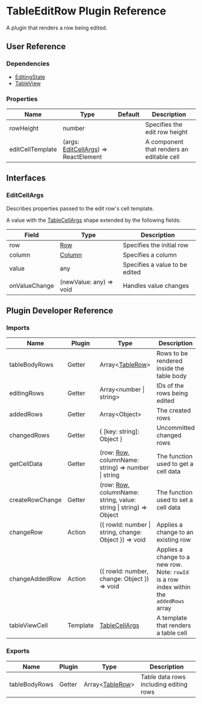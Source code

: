 # TableEditRow Plugin Reference

A plugin that renders a row being edited.

## User Reference

### Dependencies

- [EditingState](editing-state.md)
- [TableView](table-view.md)

### Properties

Name | Type | Default | Description
-----|------|---------|------------
rowHeight | number | | Specifies the edit row height
editCellTemplate | (args: [EditCellArgs](#edit-cell-args)) => ReactElement | | A component that renders an editable cell

## Interfaces

### <a name="edit-cell-args"></a>EditCellArgs

Describes properties passed to the edit row's cell template.

A value with the [TableCellArgs](table-view.md#table-cell-args) shape extended by the following fields:

Field | Type | Description
------|------|------------
row | [Row](grid.md#row) | Specifies the initial row
column | [Column](grid.md#column) | Specifies a column
value | any | Specifies a value to be edited
onValueChange | (newValue: any) => void | Handles value changes

## Plugin Developer Reference

### Imports

Name | Plugin | Type | Description
-----|--------|------|------------
tableBodyRows | Getter | Array&lt;[TableRow](table-view.md#table-row)&gt; | Rows to be rendered inside the table body
editingRows | Getter | Array&lt;number &#124; string&gt; | IDs of the rows being edited
addedRows | Getter | Array&lt;Object&gt; | The created rows
changedRows | Getter | { [key: string]: Object } | Uncommitted changed rows
getCellData | Getter | (row: [Row](grid.md#row), columnName: string) => number &#124; string | The function used to get a cell data
createRowChange | Getter | (row: [Row](grid.md#row), columnName: string, value: string &#124; string) => Object | The function used to set a cell data
changeRow | Action | ({ rowId: number &#124; string, change: Object }) => void | Applies a change to an existing row
changeAddedRow | Action | ({ rowId: number, change: Object }) => void | Applies a change to a new row. Note: `rowId` is a row index within the `addedRows` array
tableViewCell | Template | [TableCellArgs](table-view.md#table-cell-args) | A template that renders a table cell

### Exports

Name | Plugin | Type | Description
-----|--------|------|------------
tableBodyRows | Getter | Array&lt;[TableRow](table-view.md#table-row)&gt; | Table data rows including editing rows
